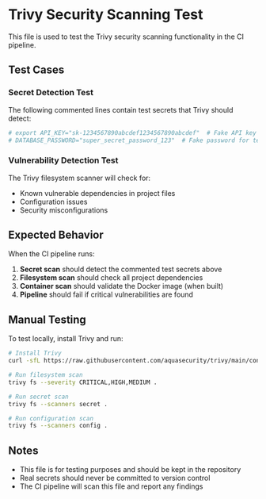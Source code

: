 # Trivy Security Scanning Test

This file is used to test the Trivy security scanning functionality in the CI pipeline.

## Test Cases

### Secret Detection Test
The following commented lines contain test secrets that Trivy should detect:

```bash
# export API_KEY="sk-1234567890abcdef1234567890abcdef"  # Fake API key for testing
# DATABASE_PASSWORD="super_secret_password_123"  # Fake password for testing
```

### Vulnerability Detection Test
The Trivy filesystem scanner will check for:
- Known vulnerable dependencies in project files
- Configuration issues
- Security misconfigurations

## Expected Behavior

When the CI pipeline runs:
1. **Secret scan** should detect the commented test secrets above
2. **Filesystem scan** should check all project dependencies
3. **Container scan** should validate the Docker image (when built)
4. **Pipeline** should fail if critical vulnerabilities are found

## Manual Testing

To test locally, install Trivy and run:

```bash
# Install Trivy
curl -sfL https://raw.githubusercontent.com/aquasecurity/trivy/main/contrib/install.sh | sh -s -- -b /usr/local/bin

# Run filesystem scan
trivy fs --severity CRITICAL,HIGH,MEDIUM .

# Run secret scan
trivy fs --scanners secret .

# Run configuration scan
trivy fs --scanners config .
```

## Notes

- This file is for testing purposes and should be kept in the repository
- Real secrets should never be committed to version control
- The CI pipeline will scan this file and report any findings